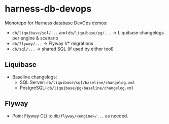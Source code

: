 # harness-db-devops

Monorepo for Harness database DevOps demos:

- `db/liquibase/sql/...` and `db/liquibase/pg/...` → Liquibase changelogs per engine & scenario
- `db/flyway/...` → Flyway V\* migrations
- `db/sql/...` → shared SQL (if used by either tool)

## Liquibase

- Baseline changelogs:
  - SQL Server: `db/liquibase/sql/baseline/changelog.xml`
  - PostgreSQL: `db/liquibase/pg/baseline/changelog.xml`

## Flyway

- Point Flyway CLI to `db/flyway/<engine>/...` as needed.
